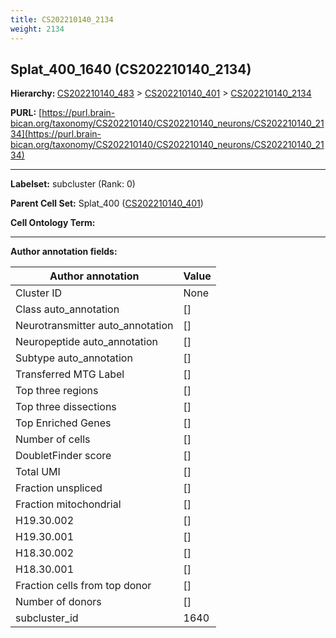 ```yaml
---
title: CS202210140_2134
weight: 2134
---
```

## Splat_400_1640 (CS202210140_2134)
<b>Hierarchy: </b>
[CS202210140_483](../CS202210140_483) >
[CS202210140_401](../CS202210140_401) >
[CS202210140_2134](../CS202210140_2134)

**PURL:** [https://purl.brain-bican.org/taxonomy/CS202210140/CS202210140_neurons/CS202210140_2134](https://purl.brain-bican.org/taxonomy/CS202210140/CS202210140_neurons/CS202210140_2134)

---


**Labelset:** subcluster (Rank: 0)

**Parent Cell Set:** Splat_400 ([CS202210140_401](../CS202210140_401))



**Cell Ontology Term:** 

[MARKER GENES.]: #


---

[TRANSFERRED ANNOTATIONS.]: #


[AUTHOR ANNOTATION FIELDS.]: #


**Author annotation fields:**

| Author annotation | Value |
|-------------------|-------|
|Cluster ID|None|
|Class auto_annotation|[]|
|Neurotransmitter auto_annotation|[]|
|Neuropeptide auto_annotation|[]|
|Subtype auto_annotation|[]|
|Transferred MTG Label|[]|
|Top three regions|[]|
|Top three dissections|[]|
|Top Enriched Genes|[]|
|Number of cells|[]|
|DoubletFinder score|[]|
|Total UMI|[]|
|Fraction unspliced|[]|
|Fraction mitochondrial|[]|
|H19.30.002|[]|
|H19.30.001|[]|
|H18.30.002|[]|
|H18.30.001|[]|
|Fraction cells from top donor|[]|
|Number of donors|[]|
|subcluster_id|1640|
